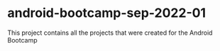# android-bootcamp-sep-2022-01

This project contains all the projects that were created for the Android Bootcamp
